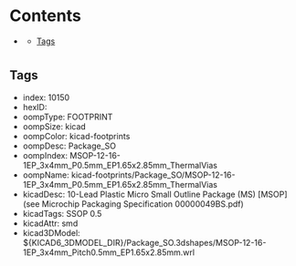 



Contents
========

* [](#)
	* [Tags](#tags)

# 

## Tags

- index: 10150
- hexID: 
- oompType: FOOTPRINT
- oompSize: kicad
- oompColor: kicad-footprints
- oompDesc: Package_SO
- oompIndex: MSOP-12-16-1EP_3x4mm_P0.5mm_EP1.65x2.85mm_ThermalVias
- oompName: kicad-footprints/Package_SO/MSOP-12-16-1EP_3x4mm_P0.5mm_EP1.65x2.85mm_ThermalVias
- kicadDesc: 10-Lead Plastic Micro Small Outline Package (MS) [MSOP] (see Microchip Packaging Specification 00000049BS.pdf)
- kicadTags: SSOP 0.5
- kicadAttr: smd
- kicad3DModel: ${KICAD6_3DMODEL_DIR}/Package_SO.3dshapes/MSOP-12-16-1EP_3x4mm_Pitch0.5mm_EP1.65x2.85mm.wrl
